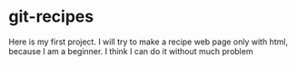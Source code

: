 # git-recipes
Here is my first project. I will try to make a recipe web page only with html, because I am a beginner. I think I can do it without much problem
